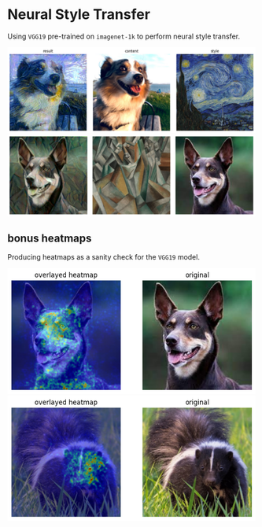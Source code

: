 # Neural Style Transfer

Using `VGG19` pre-trained on `imagenet-1k` to perform neural style transfer.

![starry-dog](./out/starry-dog.png)
![cubist-dog](./out/cubist-dog.png)

## bonus heatmaps

Producing heatmaps as a sanity check for the `VGG19` model.

![heatmap-kelpie](./out/heatmap-kelpie.png)
![heatmap-skunk](./out/heatmap-skunk.png)
